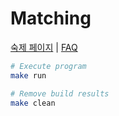 Matching
========

[숙제 페이지](http://soar.snu.ac.kr:8080/assignments/5) |
[FAQ](http://soar.snu.ac.kr/course/board/ds2016/1624190)

```bash
# Execute program
make run

# Remove build results
make clean
```
